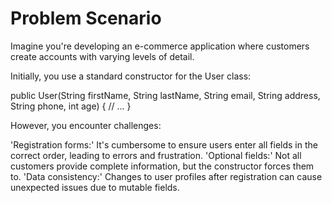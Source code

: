 # Problem Scenario

Imagine you're developing an e-commerce application where customers create accounts with varying levels of detail.

Initially, you use a standard constructor for the User class:

public User(String firstName, String lastName, String email,
           String address, String phone, int age) {
     // ...
}

However, you encounter challenges:

'Registration forms:' It's cumbersome to ensure users enter all fields in the correct order, leading to errors and frustration.
'Optional fields:' Not all customers provide complete information, but the constructor forces them to.
'Data consistency:' Changes to user profiles after registration can cause unexpected issues due to mutable fields.
